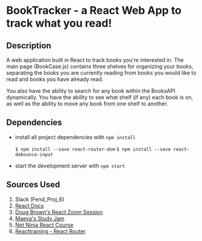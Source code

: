 # BookTracker - a React Web App to track what you read!

## Description 
A web application built in React to track books you're interested in.
The main page (BookCase.js) contains three shelves for organizing your books, separating the books you are 
currently reading from books you would like to read and books you have already read.

You also have the ability to search for any book within the BooksAPI dynamically. You have the ability to see
what shelf (if any) each book is on, as well as the ability to move any book from one shelf to another.

## Dependencies

* install all project dependencies with `npm install`

  `$ npm install --save react-router-dom`
  `$ npm install --save react-debounce-input` 
    
* start the development server with `npm start`

## Sources Used
1. Slack (Fend_Proj_6)
2. [React Docs](https://reactjs.org/docs/getting-started.html)
3. [Doug Brown's React Zoom Session](http://www.youtube.com/watch?v=OcL7-7cRpkQ) 
4. [Maeva's Study Jam](https://www.youtube.com/watch?v=i6L2jLHV9j8)
5. [Net Ninja React Course](https://www.youtube.com/watch?v=OxIDLw0M-m0&list=PL4cUxeGkcC9ij8CfkAY2RAGb-tmkNwQHG)
6. [Reacttraining - React Router](https://reacttraining.com/react-router/core/guides/philosophy)
